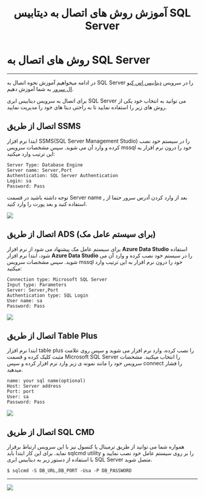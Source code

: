﻿---
title: "آموزش روش های اتصال به دیتابیس SQL Server"
sidebar_label: "روش های اتصال"
description: "در ادامه میخواهیم آموزش نحوه اتصال به SQL Server در سرویس ابری اس کیو ال سرور را به شما آموزش دهیم."
---

# روش های اتصال به SQL Server
---

در ادامه میخواهیم آموزش نحوه اتصال به SQL Server را در سرویس [دیتابیس اس کیو ال سرور](https://chabokan.net/services/mssql/) به شما آموزش دهیم.

برای اتصال به سرویس دیتابیس ابری SQL Server می توانید به انتخاب خود یکی از روش های زیر را استفاده نمایید تا به راحتی دیتا های خود را مدیریت نمایید.

## اتصال از طریق SSMS

ابتدا نرم افزار SSMS(SQL Server Management Studio) را در سیستم خود نصب کرده و وارد آن می شوید. سپس مشخصات سرویس mssql خود را درون نرم افزار به این ترتیب وارد میکنید:

```
Server Type: Database Engine
Server name: Server,Port
Authentication: SQL Server Authentication
Login: sa
Password: Pass
```

توجه داشته باشید در قسمت Server name بعد از وارد کردن آدرس سرور حتما از  **,** استفاده کنید و بعد پورت را وارد کنید.

![](https://s1.chabokan.net/docs/images/SQL_SERVER_1.jpg)

## اتصال از طریق ‌A‌D‌S‌ (برای سیستم عامل مک)

برای سیستم عامل مک پیشنهاد می شود از نرم افزار  **Azure Data Studio**  استفاده شود، ابتدا نرم افزار  **Azure Data Studio**  را در سیستم خود نصب کرده و وارد آن می شوید. سپس مشخصات سرویس mssql خود را درون نرم افزار به این ترتیب وارد میکنید:

```
Connection type: Microsoft SQL Server
Input type: Parameters
Server: Server,Port
Authentication type: SQL Login
User name: sa
Password: Pass
```

![](https://s1.chabokan.net/docs/images/mssql-connect-azure.jpg)

## اتصال از طریق Table Plus

ابتدا نرم افزار table plus را نصب کرده، وارد نرم افزار می شوید و سپس روی علامت مثبت کلیک کرده و قسمت Microsoft SQL Server را انتخاب میکنید. مشخضات سرویس خود را مانند نمونه ی زیر وارد نرم افزار کرده و سپس connect را فشار میدهید.

```
name: your sql name(optional)
Host: Server address
Port: port
User: sa
Password: Pass
```

![](https://s1.chabokan.net/docs/images/sql_server_2.jpg)

## اتصال از طریق SQL CMD

همواره شما می توانید از طریق ترمینال یا کنسول نیز با این سرویس ارتباط برقرار نماید. برای این کار ابتدا باید sqlcmd utility را بر روی سیستم عامل خود نصب نمایید و با استفاده از دستور زیر به دیتابیس ابری SQL Server متصل شوید.

```
$ sqlcmd -S DB_URL,DB_PORT -Usa -P DB_PASSWORD
```

---
<a href="https://hub.chabokan.net/fa/services/create/mssql" ><img src="https://s1.chabokan.net/docs/images/sqlserver-banner.png" /></a>